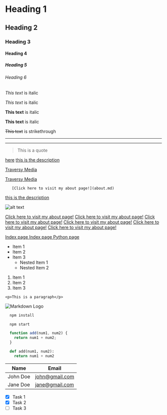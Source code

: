 <!-- Headings -->
# Heading 1
## Heading 2
### Heading 3
#### Heading 4
##### Heading 5
###### Heading 6 

<!-- Italics -->
*This text* is italic

_This text_ is italic 
<!-- Strong -->
**This text** is italic

__This text__ is italic

<!-- Strikethrough -->
~~This text~~ is strikethrough

<!-- Horizontal Rule -->

---
___

<!-- Blockquote -->
> This is a quote

<!-- Links -->  
[here](./index.html) 
[this is the description](http://www.github.com) 

[Traversy Media](http://www.traversymedia.com)

[Traversy Media](http://www.traversymedia.com "Traversy Media")

       [Click here to visit my about page!](about.md)
[this is the description](http://www.github.com) 

![alt text](http://picsum.photos/200/200)

[Click here to visit my about page!](about.md)
[Click here to visit my about page!](wikiproject/about.md)
[Click here to visit my about page!](Django.md)
[Click here to visit my about page!](wikiproject/entries/Python.md)
[Click here to visit my about page!](/encyclopedia/templates/encyclopedia/index.html)
[Click here to visit my about page!](/blob/main/entries/Python.md)

<a href = "index.html" > Index page </a>
<a href = "wikiproject/encyclopedia/templates/encyclopedia/index.html" > Index page </a>
<a href = "wikiproject/entries/Python.md" > Python page </a>

<!-- UL -->
* Item 1
* Item 2
* Item 3
  * Nested Item 1
  * Nested Item 2

<!-- OL -->
1. Item 1
1. Item 2
1. Item 3

<!-- Inline Code Block -->
`<p>This is a paragraph</p>`

<!-- Images -->
![Markdown Logo](https://markdown-here.com/img/icon256.png)

<!-- Github Markdown -->

<!-- Code Blocks -->
```bash
  npm install

  npm start
```

```javascript
  function add(num1, num2) {
    return num1 + num2;
  }
```

```python
  def add(num1, num2):
    return num1 + num2
```

<!-- Tables -->
| Name     | Email          |
| -------- | -------------- |
| John Doe | john@gmail.com |
| Jane Doe | jane@gmail.com |

<!-- Task List -->
* [x] Task 1
* [x] Task 2
* [ ] Task 3
